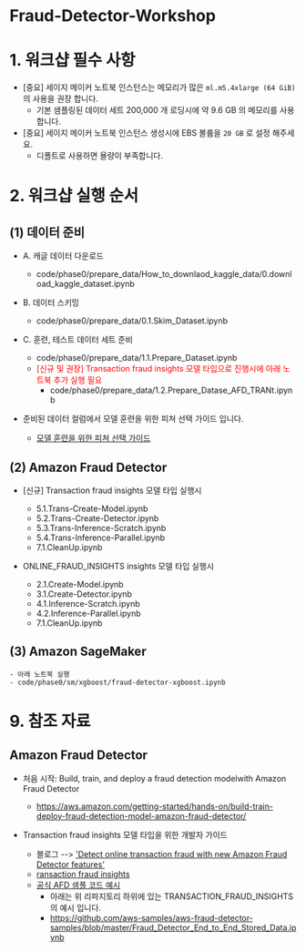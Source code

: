 # Fraud-Detector-Workshop

# 1. 워크샵 필수 사항
- [중요] 세이지 메이커 노트북 인스턴스는 메모리가 많은 `ml.m5.4xlarge (64 GiB)` 의 사용을 권장 합니다.
    - 기본 샘플링된 데이터 세트 200,000 개 로딩시에 약 9.6 GB 의 메모리를 사용합니다.
- [중요] 세이지 메이커 노트북 인스턴스 생성시에 EBS 볼륨을 `20 GB` 로 설정 해주세요. 
    - 디폴트로 사용하면 욜량이 부족합니다.

# 2. 워크샵 실행 순서

## (1) 데이터 준비
   
- A. 캐글 데이터 다운로드
    - code/phase0/prepare_data/How_to_downlaod_kaggle_data/0.download_kaggle_dataset.ipynb
- B. 데이터 스키밍
    - code/phase0/prepare_data/0.1.Skim_Dataset.ipynb
- C. 훈련, 테스트 데이터 세트 준비
    - code/phase0/prepare_data/1.1.Prepare_Dataset.ipynb
    - <font color="red">[신규 및 권장] Transaction fraud insights 모델 타입으로 진행시에 아래 노트북 추가 실행 필요</font>
        - code/phase0/prepare_data/1.2.Prepare_Datase_AFD_TRANt.ipynb


- 준비된 데이터 컬럼에서 모델 훈련을 위한 피쳐 선택 가이드 입니다.
    - [모델 훈련을 위한 피쳐 선택 가이드](code/phase0/prepare_data/Feature_Selection_Guide.md)

## (2) Amazon Fraud Detector 

- [신규] Transaction fraud insights 모델 타입 실행시
    - 5.1.Trans-Create-Model.ipynb
    - 5.2.Trans-Create-Detector.ipynb
    - 5.3.Trans-Inference-Scratch.ipynb
    - 5.4.Trans-Inference-Parallel.ipynb
    - 7.1.CleanUp.ipynb 


- ONLINE_FRAUD_INSIGHTS insights 모델 타입 실행시
    - 2.1.Create-Model.ipynb
    - 3.1.Create-Detector.ipynb
    - 4.1.Inference-Scratch.ipynb
    - 4.2.Inference-Parallel.ipynb
    - 7.1.CleanUp.ipynb 


## (3) Amazon SageMaker

    - 아래 노트북 실행
    - code/phase0/sm/xgboost/fraud-detector-xgboost.ipynb

        

# 9. 참조 자료

##  Amazon Fraud Detector

- 처음 시작: Build, train, and deploy a fraud detection modelwith Amazon Fraud Detector
    - https://aws.amazon.com/getting-started/hands-on/build-train-deploy-fraud-detection-model-amazon-fraud-detector/
    
    
- Transaction fraud insights 모델 타입을 위한 개발자 가이드 
    - 블로그 --> ['Detect online transaction fraud with new Amazon Fraud Detector features'](https://aws.amazon.com/blogs/machine-learning/detect-online-transaction-fraud-with-new-amazon-fraud-detector-features/)
    - [ransaction fraud insights](https://docs.aws.amazon.com/frauddetector/latest/ug/transaction-fraud-insights.html)
    - [공식 AFD 샘플 코드 예시](https://github.com/aws-samples/aws-fraud-detector-samples)
        - 아래는 위 리파지토리 하위에 있는 TRANSACTION_FRAUD_INSIGHTS 의 예시 입니다.
        - https://github.com/aws-samples/aws-fraud-detector-samples/blob/master/Fraud_Detector_End_to_End_Stored_Data.ipynb

